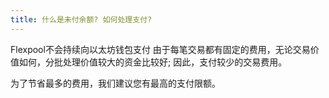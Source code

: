 ```yaml
---
title: 什么是未付余额? 如何处理支付?
---
```


Flexpool不会持续向以太坊钱包支付 由于每笔交易都有固定的费用，无论交易价值如何，分批处理价值较大的资金比较好; 因此，支付较少的交易费用。

为了节省最多的费用，我们建议您有最高的支付限额。 